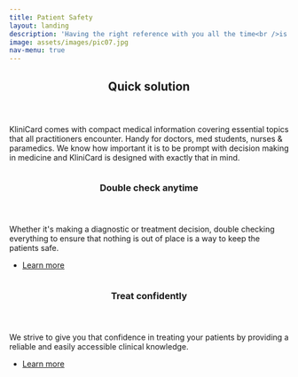 ```yaml
---
title: Patient Safety
layout: landing
description: 'Having the right reference with you all the time<br />is key in providing the best treatment plan.'
image: assets/images/pic07.jpg
nav-menu: true
---
```


<!-- We believe that patient's safety is one of the main priorities in healthcare.  . -->

<!-- Main -->
<!-- <div id="main"> -->

<!-- One -->
<section id="one">
	<div class="inner">
		<header class="major">
			<h2>Quick solution</h2>
		</header>
		<p>KliniCard comes with compact medical information covering essential topics that all practitioners encounter. Handy for doctors, med students, nurses & paramedics. We know how important it is to be prompt with decision making in medicine and KliniCard is designed with exactly that in mind. </p>
	</div>
</section>

<!-- Two -->
<section id="two" class="spotlights">
	<section>
		<a href="#menu" class="image">
			<img src="{{ site.baseurl }}/assets/images/pic17.jpg" alt="" data-position="center center" />
		</a>
		<div class="content">
			<div class="inner">
				<header class="major">
					<h3>Double check anytime</h3>
				</header>
				<p>Whether it's making a diagnostic or treatment decision, double checking everything to ensure that nothing is out of place is a way to keep the patients safe.</p>
				<ul class="actions">
					<li><a href="elements.html" class="button">Learn more</a></li>
				</ul>
			</div>
		</div>
	</section>
	<section>
		<a href="generic.html" class="image">
			<img src="{{ site.baseurl }}/assets/images/pic16.jpg" alt="" data-position="top center" />
		</a>
		<div class="content">
			<div class="inner">
				<header class="major">
					<h3>Treat confidently</h3>
				</header>
				<p>We strive to give you that confidence in treating your patients by providing a reliable and easily accessible clinical knowledge.</p>
				<ul class="actions">
					<li><a href="elements.html" class="button">Learn more</a></li>
				</ul>
			</div>
		</div>
	</section>
<!-- </div> -->
